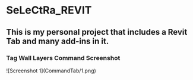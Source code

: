 # SeLeCtRa_REVIT
<h2>This is my personal project that includes a Revit Tab and many add-ins in it.</h2>

<h3>Tag Wall Layers Command Screenshot</h3>
![Screenshot 1](CommandTab/1.png)
